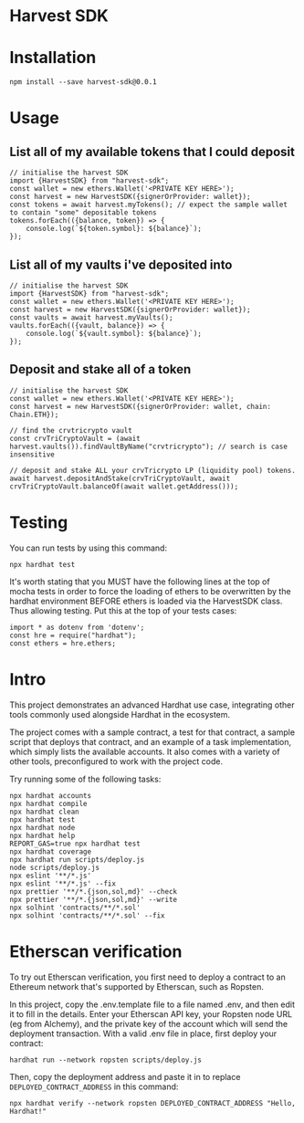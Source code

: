 # Harvest SDK

# Installation

    npm install --save harvest-sdk@0.0.1

# Usage

## List all of my available tokens that I could deposit

    // initialise the harvest SDK
    import {HarvestSDK} from "harvest-sdk";
    const wallet = new ethers.Wallet('<PRIVATE KEY HERE>');
    const harvest = new HarvestSDK({signerOrProvider: wallet});
    const tokens = await harvest.myTokens(); // expect the sample wallet to contain "some" depositable tokens
    tokens.forEach(({balance, token}) => {
        console.log(`${token.symbol}: ${balance}`);
    });

## List all of my vaults i've deposited into

    // initialise the harvest SDK
    import {HarvestSDK} from "harvest-sdk";
    const wallet = new ethers.Wallet('<PRIVATE KEY HERE>');
    const harvest = new HarvestSDK({signerOrProvider: wallet});
    const vaults = await harvest.myVaults();
    vaults.forEach(({vault, balance}) => {
        console.log(`${vault.symbol}: ${balance}`);
    });

## Deposit and stake all of a token

    // initialise the harvest SDK
    const wallet = new ethers.Wallet('<PRIVATE KEY HERE>');
    const harvest = new HarvestSDK({signerOrProvider: wallet, chain: Chain.ETH});
    
    // find the crvtricrypto vault
    const crvTriCryptoVault = (await harvest.vaults()).findVaultByName("crvtricrypto"); // search is case insensitive
    
    // deposit and stake ALL your crvTricrypto LP (liquidity pool) tokens.
    await harvest.depositAndStake(crvTriCryptoVault, await crvTriCryptoVault.balanceOf(await wallet.getAddress()));


# Testing

You can run tests by using this command:

    npx hardhat test

It's worth stating that you MUST have the following lines at the top of mocha tests in order to force the loading of ethers to be overwritten by the hardhat environment
BEFORE ethers is loaded via the HarvestSDK class. Thus allowing testing.
Put this at the top of your tests cases:

    import * as dotenv from 'dotenv';
    const hre = require("hardhat");
    const ethers = hre.ethers;
    



# Intro

This project demonstrates an advanced Hardhat use case, integrating other tools commonly used alongside Hardhat in the ecosystem.

The project comes with a sample contract, a test for that contract, a sample script that deploys that contract, and an example of a task implementation, which simply lists the available accounts. It also comes with a variety of other tools, preconfigured to work with the project code.

Try running some of the following tasks:

```shell
npx hardhat accounts
npx hardhat compile
npx hardhat clean
npx hardhat test
npx hardhat node
npx hardhat help
REPORT_GAS=true npx hardhat test
npx hardhat coverage
npx hardhat run scripts/deploy.js
node scripts/deploy.js
npx eslint '**/*.js'
npx eslint '**/*.js' --fix
npx prettier '**/*.{json,sol,md}' --check
npx prettier '**/*.{json,sol,md}' --write
npx solhint 'contracts/**/*.sol'
npx solhint 'contracts/**/*.sol' --fix
```

# Etherscan verification

To try out Etherscan verification, you first need to deploy a contract to an Ethereum network that's supported by Etherscan, such as Ropsten.

In this project, copy the .env.template file to a file named .env, and then edit it to fill in the details. Enter your Etherscan API key, your Ropsten node URL (eg from Alchemy), and the private key of the account which will send the deployment transaction. With a valid .env file in place, first deploy your contract:

```shell
hardhat run --network ropsten scripts/deploy.js
```

Then, copy the deployment address and paste it in to replace `DEPLOYED_CONTRACT_ADDRESS` in this command:

```shell
npx hardhat verify --network ropsten DEPLOYED_CONTRACT_ADDRESS "Hello, Hardhat!"
```
